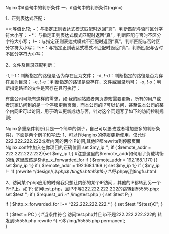 Nginx中if语句中的判断条件
一、if语句中的判断条件(nginx)

1、正则表达式匹配：

==:等值比较;
~：与指定正则表达式模式匹配时返回“真”，判断匹配与否时区分字符大小写；
~*：与指定正则表达式模式匹配时返回“真”，判断匹配与否时不区分字符大小写；
!~：与指定正则表达式模式不匹配时返回“真”，判断匹配与否时区分字符大小写；
!~*：与指定正则表达式模式不匹配时返回“真”，判断匹配与否时不区分字符大小写；

 

2、文件及目录匹配判断：

-f, !-f：判断指定的路径是否为存在且为文件；
-d, !-d：判断指定的路径是否为存在且为目录；
-e, !-e：判断指定的路径是否存在，文件或目录均可；
-x, !-x：判断指定路径的文件是否存在且可执行；

有些公司可能有这样的需求，如:我的网站或者网页游戏需要更新，所有的用户或者玩家访问到的是一个停服更新页面，而本公司的IP可以访问，甚至说本公司的某个内网IP可以访问，用于确认更新成功与否，针对这个问题写了如下的访问控制规则:

Nginx多重条件判断(只是一个简单的例子，自己可以更改或者增加更多的判断条件)，下面是两个例子和写法:
1、可以作为nginx的停服更新使用，仅允许222.222.222.222或者内网的两个IP访问,其他IP都rewrite到停服页面
Nginx.conf中加入在你项目的正确位置
set $my_ip ''; 
if ( $remote_addr = 222.222.222.222){set $my_ip 1;} #注意这里的$remote_addr如何用了负载均衡的话,这里应该是$http_x_forwarded_for
if ( $remote_addr = 192.168.1.170 ){ set $my_ip 1;}
if ( $remote_addr = 192.168.1.169 ){ set $my_ip 1;}
if ( $my_ip != 1) {rewrite ^/design/(.*)\.php$ /tingfu.html?$1&;}  #将*.php转到tingfu.html

 2、访问某个php应用的时候我只想让内部的某个IP访问，其他的IP都转到另一个PHP上。如下:
访问test.php，且IP不等222.222.222.222的跳转到55555.php:
set $test '';
if ( $request_uri ~* /img/test.php ) {
        set $test P;
}


if ( $http_x_forwarded_for !~* ^222\.222\.222\.222.* ) {
        set $test "${test}C";
}


if ( $test = PC ) {  #当条件符合 访问test.php并且 ip不是222.222.222.222的 转发到55555.php
rewrite ^(.*)$ /img/55555.php permanent;  
}